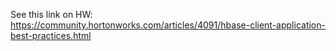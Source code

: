 See this link on HW: https://community.hortonworks.com/articles/4091/hbase-client-application-best-practices.html